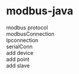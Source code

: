 # modbus-java
modbus protocol</br>
modbusConnection</br>
Ipconnection</br>
serialConn</br>
add device</br>
add point</br>
add slave</br>
